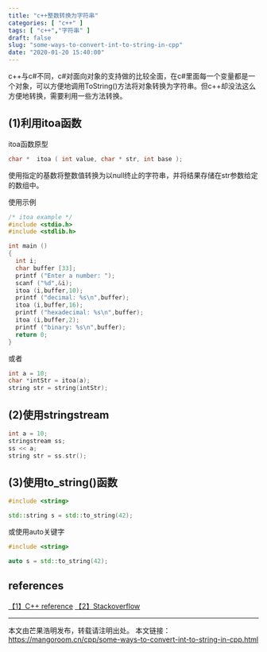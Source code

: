 ```yaml
---
title: "c++整数转换为字符串"
categories: [ "c++" ]
tags: [ "c++","字符串" ]
draft: false
slug: "some-ways-to-convert-int-to-string-in-cpp"
date: "2020-01-20 15:40:00"
---
```


c++与c#不同，c#对面向对象的支持做的比较全面，在c#里面每一个变量都是一个对象，可以方便地调用ToString()方法将对象转换为字符串。但c++却没法这么方便地转换，需要利用一些方法转换。

## (1)利用itoa函数

itoa函数原型

```c++
char *  itoa ( int value, char * str, int base );
```

使用指定的基数将整数值转换为以null终止的字符串，并将结果存储在str参数给定的数组中。

使用示例

```c++
/* itoa example */
#include <stdio.h>
#include <stdlib.h>

int main ()
{
  int i;
  char buffer [33];
  printf ("Enter a number: ");
  scanf ("%d",&i);
  itoa (i,buffer,10);
  printf ("decimal: %s\n",buffer);
  itoa (i,buffer,16);
  printf ("hexadecimal: %s\n",buffer);
  itoa (i,buffer,2);
  printf ("binary: %s\n",buffer);
  return 0;
}
```

或者

```c++
int a = 10;
char *intStr = itoa(a);
string str = string(intStr);
```

## (2)使用stringstream 

```c++
int a = 10;
stringstream ss;
ss << a;
string str = ss.str();
```

## (3)使用to_string()函数

```c++
#include <string> 

std::string s = std::to_string(42);
```
或使用auto关键字

```c++
#include <string> 

auto s = std::to_string(42);
```

## references

[【1】C++ reference](http://www.cplusplus.com/reference/cstdlib/itoa/)
[【2】Stackoverflow](https://stackoverflow.com/questions/5590381/easiest-way-to-convert-int-to-string-in-c)

---

本文由芒果浩明发布，转载请注明出处。
本文链接：https://mangoroom.cn/cpp/some-ways-to-convert-int-to-string-in-cpp.html